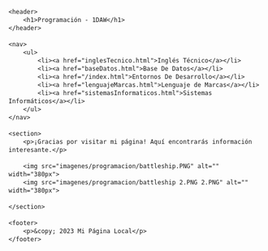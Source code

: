 <!DOCTYPE html>
<html lang="en">
<head>
    <meta charset="UTF-8">
    <meta name="viewport" content="width=device-width, initial-scale=1.0">
    <title>Programación</title>
    <link rel="stylesheet" href="index.css">
</head>

    <header>
        <h1>Programación - 1DAW</h1>
    </header>

    <nav>
        <ul>
            <li><a href="inglesTecnico.html">Inglés Técnico</a></li>
            <li><a href="baseDatos.html">Base De Datos</a></li>
            <li><a href="/index.html">Entornos De Desarrollo</a></li>
            <li><a href="lenguajeMarcas.html">Lenguaje de Marcas</a></li>
            <li><a href="sistemasInformaticos.html">Sistemas Informáticos</a></li>
        </ul>
    </nav>

    <section>
        <p>¡Gracias por visitar mi página! Aquí encontrarás información interesante.</p>
    
        <img src="imagenes/programacion/battleship.PNG" alt="" width="380px">
        <img src="imagenes/programacion/battleship 2.PNG 2.PNG" alt="" width="380px">
    
    </section>

    <footer>
        <p>&copy; 2023 Mi Página Local</p>
    </footer>

</html>
